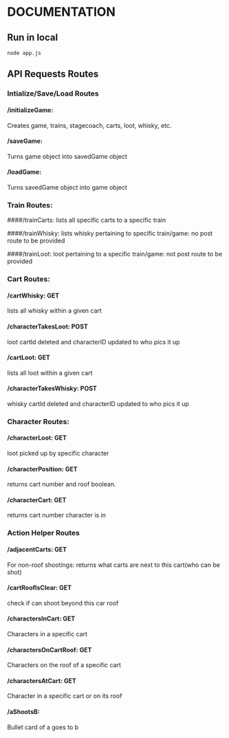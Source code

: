 # DOCUMENTATION

## Run in local
```
node app.js
```

## API Requests Routes

### Intialize/Save/Load Routes
#### /initializeGame:
Creates game, trains, stagecoach, carts, loot, whisky, etc.

#### /saveGame:
Turns game object into savedGame object

#### /loadGame:
Turns savedGame object into game object

### Train Routes:
####/trainCarts:
lists all specific carts to a specific train

####/trainWhisky:
lists whisky pertaining to specific train/game: no post route to be provided

####/trainLoot:
loot pertaining to a specific train/game: not post route to be provided


### Cart Routes:
#### /cartWhisky: GET
lists all whisky within a given cart

#### /characterTakesLoot: POST
loot cartId deleted and characterID updated to who pics it up

#### /cartLoot: GET
lists all loot within a given cart

#### /characterTakesWhisky: POST
whisky cartId deleted and characterID updated to who pics it up

### Character Routes:
#### /characterLoot: GET
loot picked up by specific character

#### /characterPosition: GET
returns cart number and roof boolean.

#### /characterCart: GET
returns cart number character is in




### Action Helper Routes
#### /adjacentCarts: GET
For non-roof shootings: returns what carts are next to this cart(who can be shot)

#### /cartRoofIsClear: GET
check if can shoot beyond this car roof

#### /charactersInCart: GET
Characters in a specific cart

#### /charactersOnCartRoof: GET
Characters on the roof of a specific cart

#### /charactersAtCart: GET
Character in a specific cart or on its roof

#### /aShootsB:
Bullet card of a goes to b
